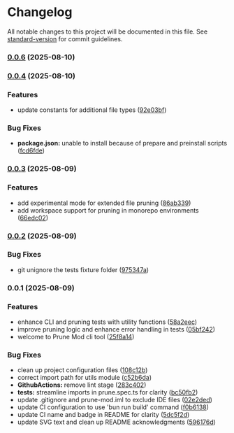 # Changelog

All notable changes to this project will be documented in this file. See [standard-version](https://github.com/conventional-changelog/standard-version) for commit guidelines.

### [0.0.6](https://github.com/ali-master/prune-mod/compare/v0.0.4...v0.0.6) (2025-08-10)

### [0.0.4](https://github.com/ali-master/prune-mod/compare/v0.0.3...v0.0.4) (2025-08-10)


### Features

* update constants for additional file types ([92e03bf](https://github.com/ali-master/prune-mod/commit/92e03bf2d3c6c730a8027e5503345863318c1280))


### Bug Fixes

* **package.json:** unable to install because of prepare and preinstall scripts ([fcd6fde](https://github.com/ali-master/prune-mod/commit/fcd6fde841c4104a7e8f0070424898056e5d90a6))

### [0.0.3](https://github.com/ali-master/prune-mod/compare/v0.0.2...v0.0.3) (2025-08-09)


### Features

* add experimental mode for extended file pruning ([86ab339](https://github.com/ali-master/prune-mod/commit/86ab33999f71a22e4c79078a97533e2f41ff5cc7))
* add workspace support for pruning in monorepo environments ([66edc02](https://github.com/ali-master/prune-mod/commit/66edc02c8ccf985a7d7c3626c2b4cd7b21db159c))

### [0.0.2](https://github.com/ali-master/prune-mod/compare/v0.0.1...v0.0.2) (2025-08-09)


### Bug Fixes

* git unignore the tests fixture folder ([975347a](https://github.com/ali-master/prune-mod/commit/975347ac4b092252e5c3b4eb66523d334fdea8c7))

### 0.0.1 (2025-08-09)


### Features

* enhance CLI and pruning tests with utility functions ([58a2eec](https://github.com/ali-master/prune-mod/commit/58a2eecb1ec0d4169bba9385fc57559e24774fa1))
* improve pruning logic and enhance error handling in tests ([05bf242](https://github.com/ali-master/prune-mod/commit/05bf242c4321f8dfeeb17e4b3dfc9b3241246db3))
* welcome to Prune Mod cli tool ([25f8a14](https://github.com/ali-master/prune-mod/commit/25f8a1402102ee4e41df46ead9b24b9c462f7648))


### Bug Fixes

* clean up project configuration files ([108c12b](https://github.com/ali-master/prune-mod/commit/108c12b4bb68937d53ce34b8b11555f7abc23b5c))
* correct import path for utils module ([c52b6da](https://github.com/ali-master/prune-mod/commit/c52b6da16c545f63e5be6b28830dc7c41e611c27))
* **GithubActions:** remove lint stage ([283c402](https://github.com/ali-master/prune-mod/commit/283c4027d746be93505ef347464d82c965e5c665))
* **tests:** streamline imports in prune.spec.ts for clarity ([bc50fb2](https://github.com/ali-master/prune-mod/commit/bc50fb2a7c62403e29a2857a12bf1d85063e3a8e))
* update .gitignore and prune-mod.iml to exclude IDE files ([02e2ded](https://github.com/ali-master/prune-mod/commit/02e2ded30d714f3d3f2ea926977ae4e34a694479))
* update CI configuration to use 'bun run build' command ([f0b6138](https://github.com/ali-master/prune-mod/commit/f0b6138028b5c96cc3754ee5a049368df3a71eab))
* update CI name and badge in README for clarity ([5dc5f2d](https://github.com/ali-master/prune-mod/commit/5dc5f2dc4da211971b2484d7b0f6c9b7c462b72f))
* update SVG text and clean up README acknowledgments ([596176d](https://github.com/ali-master/prune-mod/commit/596176dbc3e97e87b708b0941b6f902dc361aebc))
